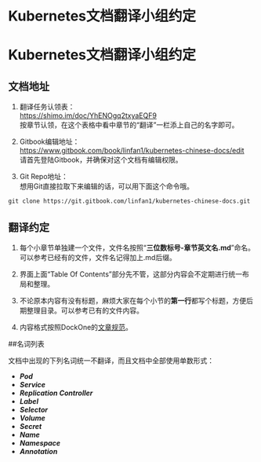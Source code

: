 # Kubernetes文档翻译小组约定

# Kubernetes文档翻译小组约定

## 文档地址

1. 翻译任务认领表：<br>
https://shimo.im/doc/YhENOgq2txyaEQF9
<br>按章节认领，在这个表格中看中章节的“翻译”一栏添上自己的名字即可。

2. Gitbook编辑地址：<br>
https://www.gitbook.com/book/linfan1/kubernetes-chinese-docs/edit
<br>请首先登陆Gitbook，并确保对这个文档有编辑权限。

3. Git Repo地址：<br>
想用Git直接拉取下来编辑的话，可以用下面这个命令哦。
```
git clone https://git.gitbook.com/linfan1/kubernetes-chinese-docs.git
```

## 翻译约定

1. 每个小章节单独建一个文件，文件名按照“__三位数标号-章节英文名.md__”命名。可以参考已经有的文件，文件名记得加上.md后缀。

2. 界面上面“Table Of Contents”部分先不管，这部分内容会不定期进行统一布局和整理。

3. 不论原本内容有没有标题，麻烦大家在每个小节的**第一行**都写个标题，方便后期整理目录。可以参考已有的文件内容。

4. 内容格式按照DockOne的[文章规范](Fingerpost.txt)。

##名词列表

文档中出现的下列名词统一不翻译，而且文档中全部使用单数形式：

- ***Pod***
- ***Service***
- ***Replication Controller***
- ***Label***
- ***Selector***
- ***Volume***
- ***Secret***
- ***Name***
- ***Namespace***
- ***Annotation***
